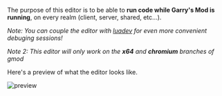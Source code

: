 The purpose of this editor is to be able to **run code while Garry's Mod is running**, on every realm (client, server, shared, etc...).

*Note: You can couple the editor with [luadev](https://github.com/Metastruct/luadev) for even more convenient debuging sessions!*

*Note 2: This editor will only work on the **x64** and **chromium** branches of gmod*

Here's a preview of what the editor looks like.

![preview](https://i.imgur.com/bd6HTdP.jpg)
